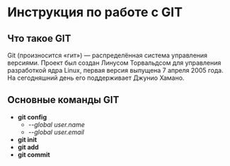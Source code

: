 # Инструкция по работе с GIT

## Что такое GIT

Git (произносится «гит») — распределённая система управления версиями. 
Проект был создан Линусом Торвальдсом для управления разработкой ядра Linux, первая версия выпущена 7 апреля 2005 года. 
На сегодняшний день его поддерживает Джунио Хамано.

## Основные команды GIT

- **git config**
    - *--global user.name*
    - *--global user.email*
- **git init**
- **git add**
- **git commit**